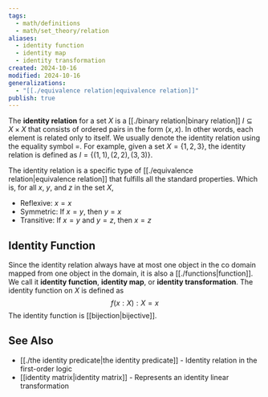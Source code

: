 ```yaml
---
tags:
  - math/definitions
  - math/set_theory/relation
aliases:
  - identity function
  - identity map
  - identity transformation
created: 2024-10-16
modified: 2024-10-16
generalizations:
  - "[[./equivalence relation|equivalence relation]]"
publish: true
---
```

The **identity relation** for a set $X$ is a [[./binary relation|binary relation]] $I \subseteq X \times X$ that consists of ordered pairs in the form $(x, x)$. In other words, each element is related only to itself. We usually denote the identity relation using the equality symbol $=$. For example, given a set $X = \{1, 2, 3\}$, the identity relation is defined as $I = \{ (1, 1), (2, 2), (3, 3) \}$.

The identity relation is a specific type of [[./equivalence relation|equivalence relation]] that fulfills all the standard properties. Which is, for all $x$, $y$, and $z$ in the set $X$,
- Reflexive: $x = x$
- Symmetric: If $x = y$, then $y = x$
- Transitive: If $x = y$ and $y = z$, then $x = z$

## Identity Function
Since the identity relation always have at most one object in the co domain mapped from one object in the domain, it is also a [[./functions|function]]. We call it **identity function**, **identity map**, or **identity transformation**. The identity function on $X$ is defined as
$$
f(x: X): X = x
$$
The identity function is [[bijection|bijective]].

## See Also
- [[./the identity predicate|the identity predicate]] - Identity relation in the first-order logic
- [[identity matrix|identity matrix]] - Represents an identity linear transformation
